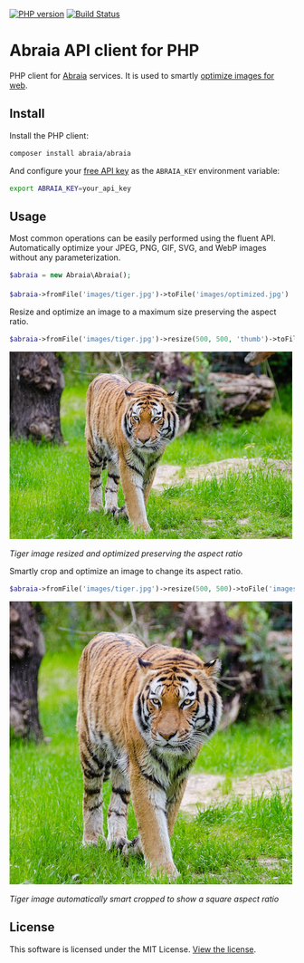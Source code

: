 [![PHP version](https://badge.fury.io/ph/abraia%2Fabraia.svg)](https://badge.fury.io/ph/abraia%2Fabraia)
[![Build Status](https://travis-ci.org/abraia/abraia-php.svg)](https://travis-ci.org/abraia/abraia-php)

# Abraia API client for PHP

PHP client for [Abraia](https://abraia.me) services. It is used to smartly
[optimize images for web](https://abraia.me/docs/image-optimization).

## Install

Install the PHP client:

```sh
composer install abraia/abraia
```

And configure your [free API key](https://abraia.me/docs/getting-started) as
the `ABRAIA_KEY` environment variable:

```sh
export ABRAIA_KEY=your_api_key
```

## Usage

Most common operations can be easily performed using the fluent API.
Automatically optimize your JPEG, PNG, GIF, SVG, and WebP images without any
parameterization.

```php
$abraia = new Abraia\Abraia();

$abraia->fromFile('images/tiger.jpg')->toFile('images/optimized.jpg')
```

Resize and optimize an image to a maximum size preserving the aspect ratio.

```php
$abraia->fromFile('images/tiger.jpg')->resize(500, 500, 'thumb')->toFile('images/roptim.jpg');
```

![Resized tiger image](https://github.com/abraia/abraia-php/raw/master/images/roptim.jpg)

*Tiger image resized and optimized preserving the aspect ratio*

Smartly crop and optimize an image to change its aspect ratio.

```php
$abraia->fromFile('images/tiger.jpg')->resize(500, 500)->toFile('images/resized.jpg');
```

![Smart cropped tiger](https://github.com/abraia/abraia-php/raw/master/images/resized.jpg)

*Tiger image automatically smart cropped to show a square aspect ratio*

## License

This software is licensed under the MIT License. [View the license](LICENSE).
